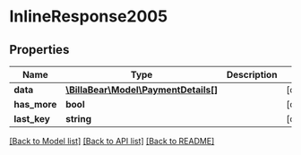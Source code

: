 # InlineResponse2005

## Properties
Name | Type | Description | Notes
------------ | ------------- | ------------- | -------------
**data** | [**\BillaBear\Model\PaymentDetails[]**](PaymentDetails.md) |  | [optional] 
**has_more** | **bool** |  | [optional] 
**last_key** | **string** |  | [optional] 

[[Back to Model list]](../../README.md#documentation-for-models) [[Back to API list]](../../README.md#documentation-for-api-endpoints) [[Back to README]](../../README.md)

